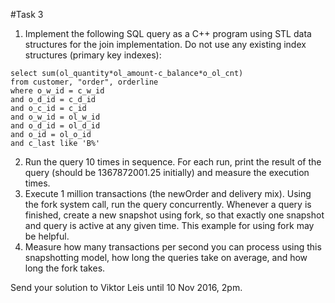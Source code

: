#Task 3
1. Implement the following SQL query as a C++ program using STL data structures for the join implementation. Do not use any existing index structures (primary key indexes):

```
select sum(ol_quantity*ol_amount-c_balance*o_ol_cnt)
from customer, "order", orderline
where o_w_id = c_w_id
and o_d_id = c_d_id
and o_c_id = c_id
and o_w_id = ol_w_id
and o_d_id = ol_d_id
and o_id = ol_o_id
and c_last like 'B%'
```

2. Run the query 10 times in sequence. For each run, print the result of the query (should be 1367872001.25 initially) and measure the execution times.
3. Execute 1 million transactions (the newOrder and delivery mix). Using the fork system call, run the query concurrently. Whenever a query is finished, create a new snapshot using fork, so that exactly one snapshot and query is active at any given time. This example for using fork may be helpful.
4. Measure how many transactions per second you can process using this snapshotting model, how long the queries take on average, and how long the fork takes.

Send your solution to Viktor Leis until 10 Nov 2016, 2pm.